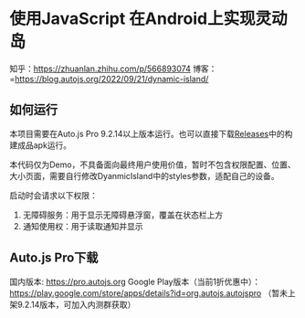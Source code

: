 # 使用JavaScript 在Android上实现灵动岛

知乎：https://zhuanlan.zhihu.com/p/566893074
博客：=https://blog.autojs.org/2022/09/21/dynamic-island/

## 如何运行

本项目需要在Auto.js Pro 9.2.14以上版本运行。也可以直接下载[Releases](https://github.com/hyb1996/Dynamic-Island.js/releases)中的构建成品apk运行。

本代码仅为Demo，不具备面向最终用户使用价值，暂时不包含权限配置、位置、大小页面，需要自行修改DyanmicIsland中的styles参数，适配自己的设备。

启动时会请求以下权限：
1. 无障碍服务：用于显示无障碍悬浮窗，覆盖在状态栏上方
2. 通知使用权：用于读取通知并显示

## Auto.js Pro下载

国内版本: https://pro.autojs.org
Google Play版本（当前1折优惠中）：https://play.google.com/store/apps/details?id=org.autojs.autojspro （暂未上架9.2.14版本，可加入内测群获取）


